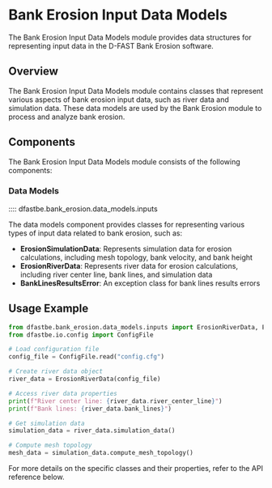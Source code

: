 # Bank Erosion Input Data Models

The Bank Erosion Input Data Models module provides data structures for representing input data in the D-FAST Bank Erosion software.

## Overview

The Bank Erosion Input Data Models module contains classes that represent various aspects of bank erosion input data, such as river data and simulation data. These data models are used by the Bank Erosion module to process and analyze bank erosion.

## Components

The Bank Erosion Input Data Models module consists of the following components:

### Data Models

:::: dfastbe.bank_erosion.data_models.inputs

The data models component provides classes for representing various types of input data related to bank erosion, such as:

- **ErosionSimulationData**: Represents simulation data for erosion calculations, including mesh topology, bank velocity, and bank height
- **ErosionRiverData**: Represents river data for erosion calculations, including river center line, bank lines, and simulation data
- **BankLinesResultsError**: An exception class for bank lines results errors

## Usage Example

```python
from dfastbe.bank_erosion.data_models.inputs import ErosionRiverData, ErosionSimulationData
from dfastbe.io.config import ConfigFile

# Load configuration file
config_file = ConfigFile.read("config.cfg")

# Create river data object
river_data = ErosionRiverData(config_file)

# Access river data properties
print(f"River center line: {river_data.river_center_line}")
print(f"Bank lines: {river_data.bank_lines}")

# Get simulation data
simulation_data = river_data.simulation_data()

# Compute mesh topology
mesh_data = simulation_data.compute_mesh_topology()
```

For more details on the specific classes and their properties, refer to the API reference below.